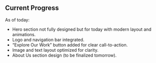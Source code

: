 ##  Current Progress
As of today:
-  Hero section not fully designed but for today with modern layout and animations.
-  Logo and navigation bar integrated.
-  “Explore Our Work” button added for clear call-to-action.
-  Image and text layout optimized for clarity.
-  About Us section design (to be finalized tomorrow).
